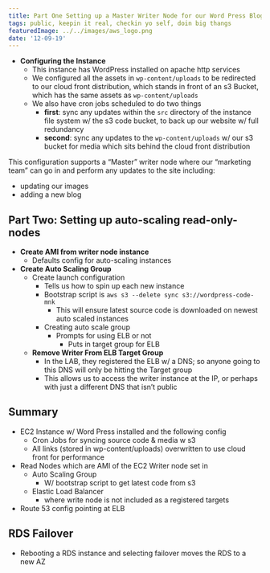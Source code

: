 ```yaml
---
title: Part One Setting up a Master Writer Node for our Word Press Blog
tags: public, keepin it real, checkin yo self, doin big thangs
featuredImage: ../../images/aws_logo.png
date: '12-09-19'
---
```


- **Configuring the Instance**
    - This instance has WordPress installed on apache http services
    - We configured all the assets in `wp-content/uploads` to be redirected to our cloud front distribution, which stands in front of an s3 Bucket, which has the same assets as `wp-content/uploads`
    - We also have cron jobs scheduled to do two things
        - **first**: sync any updates within the `src` directory of the instance file system w/ the s3 code bucket, to back up our website w/ full redundancy
        - **second**: sync any updates to the `wp-content/uploads` w/ our s3 bucket for media which sits behind the cloud front distribution

This configuration supports a “Master” writer node where our “marketing team” can go in and perform any updates to the site including:
- updating our images
- adding a new blog


## Part Two: Setting up auto-scaling read-only-nodes
- **Create AMI from writer node instance**
    - Defaults config for auto-scaling instances
- **Create Auto Scaling Group**
    - Create launch configuration
        - Tells us how to spin up each new instance
        - Bootstrap script is `aws s3 --delete sync s3://wordpress-code-mnk`
            - This will ensure latest source code is downloaded on newest auto scaled instances
        - Creating auto scale group
            - Prompts for using ELB or not
                - Puts in target group for ELB
    - **Remove Writer From ELB Target Group**
        - In the LAB, they registered the ELB w/ a DNS; so anyone going to this DNS will only be hitting the Target group
        - This allows us to access the writer instance at the IP, or perhaps with just a different DNS that isn’t public

## Summary
- EC2 Instance w/ Word Press installed and the following config
    - Cron Jobs for syncing source code & media w s3
    - All links (stored in wp-content/uploads) overwritten to use cloud front for performance
- Read Nodes which are AMI of the EC2 Writer node set in 
    - Auto Scaling Group
        - W/ bootstrap script to get latest code from s3
    - Elastic Load Balancer
        - where write node is not included as a registered targets
- Route 53 config pointing at ELB

## RDS Failover
- Rebooting a RDS instance and selecting failover moves the RDS to a new AZ